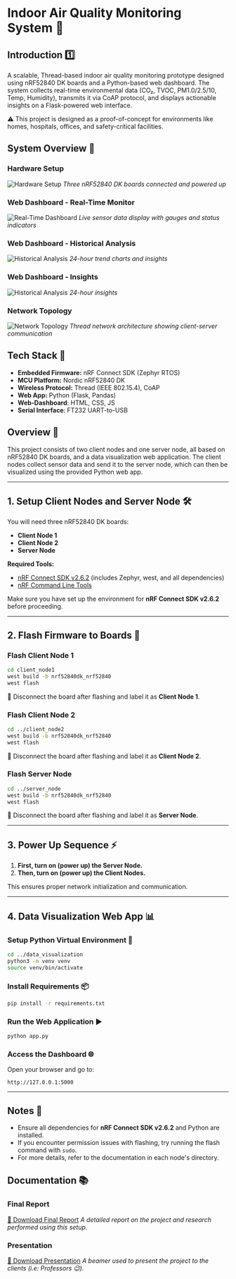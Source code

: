 # Indoor Air Quality Monitoring System 🌿

## Introduction 1️⃣
A scalable, Thread-based indoor air quality monitoring prototype designed using nRF52840 DK boards and a Python-based web dashboard. The system collects real-time environmental data (CO₂, TVOC, PM1.0/2.5/10, Temp, Humidity), transmits it via CoAP protocol, and displays actionable insights on a Flask-powered web interface.

⚠️ This project is designed as a proof-of-concept for environments like homes, hospitals, offices, and safety-critical facilities.

## System Overview 📖

### Hardware Setup
![Hardware Setup](images/Hardware-Architecture.png)
*Three nRF52840 DK boards connected and powered up*

### Web Dashboard - Real-Time Monitor
![Real-Time Dashboard](images/Real-Time-Data.png)
*Live sensor data display with gauges and status indicators*

### Web Dashboard - Historical Analysis
![Historical Analysis](images/Historical-Analysis.png)
*24-hour trend charts and insights*

### Web Dashboard - Insights
![Historical Analysis](images/Insights.png)
*24-hour insights*

### Network Topology
![Network Topology](images/Network-Architecture.png)
*Thread network architecture showing client-server communication*



## Tech Stack 🔧
- **Embedded Firmware:** nRF Connect SDK (Zephyr RTOS)
- **MCU Platform:** Nordic nRF52840 DK
- **Wireless Protocol:** Thread (IEEE 802.15.4), CoAP
- **Web App:** Python (Flask, Pandas)
- **Web-Dashboard**: HTML, CSS, JS
- **Serial Interface**: FT232 UART-to-USB

## Overview 📖
This project consists of two client nodes and one server node, all based on nRF52840 DK boards, and a data visualization web application. The client nodes collect sensor data and send it to the server node, which can then be visualized using the provided Python web app.

---

## 1. Setup Client Nodes and Server Node 🛠️

You will need three nRF52840 DK boards:
- **Client Node 1**
- **Client Node 2**
- **Server Node**

**Required Tools:**
- [nRF Connect SDK v2.6.2](https://developer.nordicsemi.com/nRF_Connect_SDK/doc/2.6.2/nrf/index.html) (includes Zephyr, west, and all dependencies)
- [nRF Command Line Tools](https://www.nordicsemi.com/Products/Development-tools/nrf-command-line-tools)

Make sure you have set up the environment for **nRF Connect SDK v2.6.2** before proceeding.

---

## 2. Flash Firmware to Boards 💾

### Flash Client Node 1
```sh
cd client_node1
west build -b nrf52840dk_nrf52840
west flash
```
🔌 Disconnect the board after flashing and label it as **Client Node 1**.

### Flash Client Node 2
```sh
cd ../client_node2
west build -b nrf52840dk_nrf52840
west flash
```
🔌 Disconnect the board after flashing and label it as **Client Node 2**.

### Flash Server Node
```sh
cd ../server_node
west build -b nrf52840dk_nrf52840
west flash
```
🔌 Disconnect the board after flashing and label it as **Server Node**.

---

## 3. Power Up Sequence ⚡
1. **First, turn on (power up) the Server Node.**
2. **Then, turn on (power up) the Client Nodes.**

This ensures proper network initialization and communication.

---

## 4. Data Visualization Web App 📊

### Setup Python Virtual Environment 🐍
```sh
cd ../data_visualization
python3 -m venv venv
source venv/bin/activate
```

### Install Requirements 📦
```sh
pip install -r requirements.txt
```

### Run the Web Application ▶️
```sh
python app.py
```

### Access the Dashboard 🌐
Open your browser and go to:
```
http://127.0.0.1:5000
```

---

## Notes 📝
- Ensure all dependencies for **nRF Connect SDK v2.6.2** and Python are installed.
- If you encounter permission issues with flashing, try running the flash command with `sudo`.
- For more details, refer to the documentation in each node's directory. 

## Documentation 📚

### Final Report
[📄 Download Final Report](documentation/Final-Report.pdf)
*A detailed report on the project and research performed using this setup.*

### Presentation
[📄 Download Presentation](documentation/Presentation.pdf)
*A beamer used to present the project to the clients (i.e: Professors 😉).*